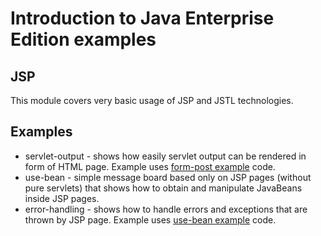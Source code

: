 # Introduction to Java Enterprise Edition examples #

## JSP ##

This module covers very basic usage of JSP and JSTL technologies.

## Examples ##

* servlet-output - shows how easily servlet output can be rendered in form of HTML page. Example uses [form-post example](../servlets/form-post) code. 
* use-bean - simple message board based only on JSP pages (without pure servlets) that shows how to obtain and manipulate JavaBeans inside JSP pages.
* error-handling - shows how to handle errors and exceptions that are thrown by JSP page. Example uses [use-bean example](../use-bean) code.